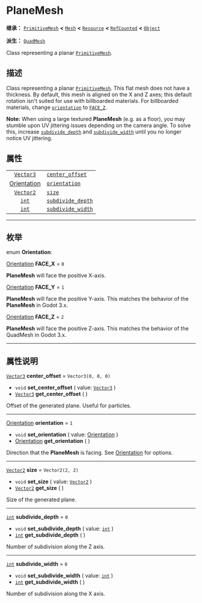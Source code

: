 <!-- ⚠ 请勿编辑本文件 ⚠ -->
<!-- 本文档使用脚本从 WeDot 引擎源码仓库生成。 -->
<!-- 生成脚本：https://github.com/WeDot-Engine/WeDot/tree/4.3/doc/tools/make_md.py； -->
<!-- 原文件：https://github.com/WeDot-Engine/WeDot/tree/4.3/doc/classes/PlaneMesh.xml。 -->

<div id="_class_planemesh"></div>

# PlaneMesh

**继承：** [`PrimitiveMesh`](class_primitivemesh.md) **<** [`Mesh`](class_mesh.md) **<** [`Resource`](class_resource.md) **<** [`RefCounted`](class_refcounted.md) **<** [`Object`](class_object.md)

**派生：** [`QuadMesh`](class_quadmesh.md)

Class representing a planar [`PrimitiveMesh`](class_primitivemesh.md).

## 描述

Class representing a planar [`PrimitiveMesh`](class_primitivemesh.md). This flat mesh does not have a thickness. By default, this mesh is aligned on the X and Z axes; this default rotation isn't suited for use with billboarded materials. For billboarded materials, change [`orientation`](#class_planemesh_property_orientation) to [`FACE_Z`](#class_planemesh_constant_face_z).

 **Note:** When using a large textured **PlaneMesh** (e.g. as a floor), you may stumble upon UV jittering issues depending on the camera angle. To solve this, increase [`subdivide_depth`](#class_planemesh_property_subdivide_depth) and [`subdivide_width`](#class_planemesh_property_subdivide_width) until you no longer notice UV jittering.

## 属性

|||
|:-:|:--|
| [`Vector3`](class_vector3.md)              | [`center_offset`](#class_planemesh_property_center_offset)     | ``Vector3(0, 0, 0)`` |
| [Orientation](#enum_planemesh_orientation) | [`orientation`](#class_planemesh_property_orientation)         | ``1``                |
| [`Vector2`](class_vector2.md)              | [`size`](#class_planemesh_property_size)                       | ``Vector2(2, 2)``    |
| [`int`](class_int.md)                      | [`subdivide_depth`](#class_planemesh_property_subdivide_depth) | ``0``                |
| [`int`](class_int.md)                      | [`subdivide_width`](#class_planemesh_property_subdivide_width) | ``0``                |

<!-- rst-class:: classref-section-separator -->

---

## 枚举

<div id="_class_enum_planemesh_orientation"></div>

enum **Orientation**: <div id="enum_planemesh_orientation"></div>

<div id="_class_planemesh_constant_face_x"></div>

[Orientation](#enum_planemesh_orientation) **FACE_X** = ``0``

**PlaneMesh** will face the positive X-axis.

<div id="_class_planemesh_constant_face_y"></div>

[Orientation](#enum_planemesh_orientation) **FACE_Y** = ``1``

**PlaneMesh** will face the positive Y-axis. This matches the behavior of the **PlaneMesh** in Godot 3.x.

<div id="_class_planemesh_constant_face_z"></div>

[Orientation](#enum_planemesh_orientation) **FACE_Z** = ``2``

**PlaneMesh** will face the positive Z-axis. This matches the behavior of the QuadMesh in Godot 3.x.

<!-- rst-class:: classref-section-separator -->

---

## 属性说明

<div id="_class_planemesh_property_center_offset"></div>

[`Vector3`](class_vector3.md) **center_offset** = ``Vector3(0, 0, 0)`` <div id="class_planemesh_property_center_offset"></div>

- `void` **set_center_offset** ( value: [`Vector3`](class_vector3.md) )
- [`Vector3`](class_vector3.md) **get_center_offset** ( )

Offset of the generated plane. Useful for particles.

<!-- rst-class:: classref-item-separator -->

---

<div id="_class_planemesh_property_orientation"></div>

[Orientation](#enum_planemesh_orientation) **orientation** = ``1`` <div id="class_planemesh_property_orientation"></div>

- `void` **set_orientation** ( value: [Orientation](#enum_planemesh_orientation) )
- [Orientation](#enum_planemesh_orientation) **get_orientation** ( )

Direction that the **PlaneMesh** is facing. See [Orientation](#enum_planemesh_orientation) for options.

<!-- rst-class:: classref-item-separator -->

---

<div id="_class_planemesh_property_size"></div>

[`Vector2`](class_vector2.md) **size** = ``Vector2(2, 2)`` <div id="class_planemesh_property_size"></div>

- `void` **set_size** ( value: [`Vector2`](class_vector2.md) )
- [`Vector2`](class_vector2.md) **get_size** ( )

Size of the generated plane.

<!-- rst-class:: classref-item-separator -->

---

<div id="_class_planemesh_property_subdivide_depth"></div>

[`int`](class_int.md) **subdivide_depth** = ``0`` <div id="class_planemesh_property_subdivide_depth"></div>

- `void` **set_subdivide_depth** ( value: [`int`](class_int.md) )
- [`int`](class_int.md) **get_subdivide_depth** ( )

Number of subdivision along the Z axis.

<!-- rst-class:: classref-item-separator -->

---

<div id="_class_planemesh_property_subdivide_width"></div>

[`int`](class_int.md) **subdivide_width** = ``0`` <div id="class_planemesh_property_subdivide_width"></div>

- `void` **set_subdivide_width** ( value: [`int`](class_int.md) )
- [`int`](class_int.md) **get_subdivide_width** ( )

Number of subdivision along the X axis.

[^virtual]: 本方法通常需要用户覆盖才能生效。
[^const]: 本方法无副作用，不会修改该实例的任何成员变量。
[^vararg]: 本方法除了能接受在此处描述的参数外，还能够继续接受任意数量的参数。
[^constructor]: 本方法用于构造某个类型。
[^static]: 调用本方法无需实例，可直接使用类名进行调用。
[^operator]: 本方法描述的是使用本类型作为左操作数的有效运算符。
[^bitfield]: 这个值是由下列位标志构成位掩码的整数。
[^void]: 无返回值。
